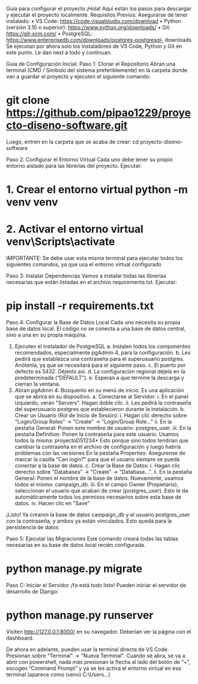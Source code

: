 Guía para configurar el proyecto
¡Hola! Aquí están los pasos para descargar y ejecutar el proyecto localmente.
Requisitos Previos:
Asegurarse de tener instalado:
•	VS Code: https://code.visualstudio.com/download
•	Python (versión 3.10 o superior): https://www.python.org/downloads/
•	Git: https://git-scm.com/
•	PostgreSQL: https://www.enterprisedb.com/downloads/postgres-postgresql- downloads
Se ejecutan por ahora solo los instaladores de VS Code, Python y Git en este punto. Le dan next a todo y continuan.


Guía de Configuración Inicial:
Paso 1: Clonar el Repositorio
Abran una terminal (CMD / Símbolo del sistema preferiblemente) en la carpeta donde van a guardar el proyecto y ejecuten el siguiente comando:
# git clone https://github.com/pipao1229/proyecto-diseno-software.git
Luego, entren en la carpeta que se acaba de crear:
cd proyecto-diseno-software


Paso 2: Configurar el Entorno Virtual
Cada uno debe tener su propio entorno aislado para las librerías del proyecto. Ejecutar:
# 1. Crear el entorno virtual python -m venv venv

# 2. Activar el entorno virtual venv\Scripts\activate

IMPORTANTE: Se debe usar esta misma terminal para ejecutar todos los siguientes comandos, ya que usa el entorno virtual configurado
 
Paso 3: Instalar Dependencias
Vamos a instalar todas las librerías necesarias que están listadas en el archivo requirements.txt. Ejecutar:
# pip install -r requirements.txt

Paso 4: Configurar la Base de Datos Local
Cada uno necesita su propia base de datos local. El código no se conecta a una base de datos central, sino a una en su propia máquina.
1.	Ejecuten el instalador de PostgreSQL
a.	Instalen todos los componentes recomendados, especialmente pgAdmin 4, para la configuración.
b.	Les pedirá que establezca una contraseña para el superusuario postgres. Anótenla, ya que se necesitará para el siguiente paso.
c.	El puerto por defecto es 5432. Déjenlo así.
d.	La configuración regional déjela en la predeterminada (“DEFAULT”).
e.	Esperan a que termine la descarga y cierran la ventana.
2.	Abran pgAdmin 4: Búsquenlo en su menú de inicio. Es una aplicación que se abrirá en su dispositivo.
a.	Conectarse al Servidor:
i.	En el panel izquierdo, verán "Servers". Hagan doble clic.
ii.	Les pedirá la contraseña del superusuario postgres que establecieron durante la instalación.
b.	Crear un Usuario (Rol de Inicio de Sesión):
i.	Hagan clic derecho sobre "Login/Group Roles" -> "Create" -> "Login/Group Role..."
ii.	En la pestaña General: Ponen este nombre de usuario:
postgres_user.
iii.	En la pestaña Definition: Ponen la contraseña para este usuario. Usamos todos la misma: proyectoDS1234*
Esto porque sino todos tendrían que cambiar la contraseña en el archivo de configuración y luego habría problemas con las versiones
En la pestaña Properties: Asegurense de marcar la casilla “Can login?” para que el usuario siempre se pueda conectar a la base de datos.
c.	Crear la Base de Datos:
i.	Hagan clic derecho sobre "Databases" -> "Create" -> "Database...".
ii.	En la pestaña General: Ponen el nombre de la base de datos. Nuevamente, usamos todos el mismo: campaign_db.
iii.	En el campo Owner (Propietario), seleccionan el usuario que acaban de crear (postgres_user). Esto le da automáticamente todos los permisos necesarios sobre esta base de datos.
iv.	Hacen clic en "Save"
 
¡Listo! Ya crearon la base de datos campaign_db y el usuario postgres_user con la contraseña, y ambos ya están vinculados. Esto queda para la persistencia de datos


Paso 5: Ejecutar las Migraciones
Este comando creará todas las tablas necesarias en su base de datos local recién configurada.
# python manage.py migrate
Paso C: Iniciar el Servidor
¡Ya está todo listo! Pueden iniciar el servidor de desarrollo de Django:
# python manage.py runserver
Visiten http://127.0.0.1:8000/ en su navegador. Deberían ver la página con el dashboard.

De ahora en adelante, pueden usar la terminal directa de VS Code. Presionan sobre "Terminal" -> "Nueva Terminal". Cuando se abra, se va a abrir con powershell, nada más presionan la flecha al lado del botón de “+”, escogen “Command Prompt” y ya se les activa el entorno virtual en esa terminal (aparece como (venv) C:\Users\...)
